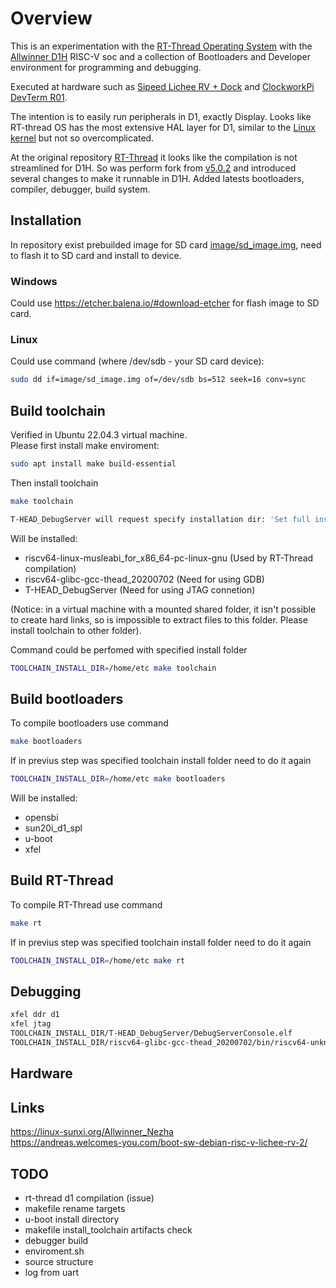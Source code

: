 # Overview
This is an experimentation with the [RT-Thread Operating System](https://www.rt-thread.io/) with the [Allwinner D1H](https://d1.docs.aw-ol.com/en/) RISC-V soc and a collection of Bootloaders and Developer environment for programming and debugging.  

Executed at hardware such as [Sipeed Lichee RV + Dock](https://wiki.sipeed.com/hardware/en/lichee/RV/Dock.html) and [ClockworkPi DevTerm R01](https://www.clockworkpi.com/home-devterm).  

The intention is to easily run peripherals in D1, exactly Display. Looks like RT-thread OS has the most extensive HAL layer for D1, similar to the [Linux kernel](https://github.com/cuu/last_linux-5.4/tree/master/drivers/video/fbdev/sunxi/) but not so overcomplicated.

At the original repository [RT-Thread](https://github.com/RT-Thread/rt-thread) it looks like the compilation is not streamlined for D1H. So was perform fork from [v5.0.2](https://github.com/RT-Thread/rt-thread/releases/tag/v5.0.2) and introduced several changes to make it runnable in D1H. Added latests bootloaders, compiler, debugger, build system.

## Installation
In repository exist prebuilded image for SD card [image/sd_image.img](image/sd_image.img), need to flash it to SD card and install to device.

### Windows
Could use https://etcher.balena.io/#download-etcher for flash image to SD card.

### Linux
Could use command (where /dev/sdb - your SD card device):
```sh
sudo dd if=image/sd_image.img of=/dev/sdb bs=512 seek=16 conv=sync
```

## Build toolchain
Verified in Ubuntu 22.04.3 virtual machine.  
Please first install make enviroment:
```sh
sudo apt install make build-essential
```
Then install toolchain
```sh
make toolchain

T-HEAD_DebugServer will request specify installation dir: 'Set full installing path:'
```
Will be installed:
- riscv64-linux-musleabi_for_x86_64-pc-linux-gnu (Used by RT-Thread compilation)
- riscv64-glibc-gcc-thead_20200702 (Need for using GDB)
- T-HEAD_DebugServer (Need for using JTAG connetion)

(Notice: in a virtual machine with a mounted shared folder, it isn't possible to create hard links, so is impossible to extract files to this folder. Please install toolchain to other folder).  

Command could be perfomed with specified install folder
```sh
TOOLCHAIN_INSTALL_DIR=/home/etc make toolchain
```
## Build bootloaders
To compile bootloaders use command
```sh
make bootloaders
```
If in previus step was specified toolchain install folder need to do it again
```sh
TOOLCHAIN_INSTALL_DIR=/home/etc make bootloaders
```
Will be installed:
- opensbi
- sun20i_d1_spl
- u-boot
- xfel

## Build RT-Thread
To compile RT-Thread use command
```sh
make rt
```
If in previus step was specified toolchain install folder need to do it again
```sh
TOOLCHAIN_INSTALL_DIR=/home/etc make rt
```
## Debugging
```sh
xfel ddr d1
xfel jtag
TOOLCHAIN_INSTALL_DIR/T-HEAD_DebugServer/DebugServerConsole.elf
TOOLCHAIN_INSTALL_DIR/riscv64-glibc-gcc-thead_20200702/bin/riscv64-unknown-linux-gnu-gdb
```
## Hardware

## Links
https://linux-sunxi.org/Allwinner_Nezha  
https://andreas.welcomes-you.com/boot-sw-debian-risc-v-lichee-rv-2/  

## TODO
- rt-thread d1 compilation (issue)
- makefile rename targets
- u-boot install directory
- makefile install_toolchain artifacts check
- debugger build
- enviroment.sh
- source structure
- log from uart